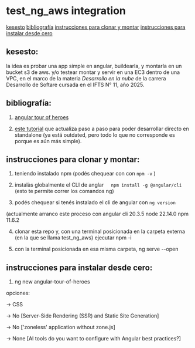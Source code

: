 # test_ng_aws integration

[kesesto](/jlarata/test_ng_aws?tab=readme-ov-file#kesesto)
[bibliografía](/jlarata/test_ng_aws#bibliograf%C3%ADa)
[instrucciones para clonar y montar](/jlarata/test_ng_aws?tab=readme-ov-file#instrucciones-para-clonar-y-montar)
[instrucciones para instalar desde cero](/jlarata/test_ng_aws?tab=readme-ov-file#instrucciones-para-instalar-desde-cero)

## kesesto:

la idea es probar una app simple en angular, buildearla, y montarla en un bucket s3 de aws. y/o testear montar y servir en una EC3 dentro de una VPC, en el marco de la materia _Desarrollo en la nube_ de la carrera Desarrollo de Softare cursada en el IFTS N° 11, año 2025.

## bibliografía:

1. [angular tour of heroes](https://v17.angular.io/tutorial/tour-of-heroes)

2. [este tutorial](https://www.guido-flohr.net/standalone-angular-tour-of-heroes/) que actualiza paso a paso para poder desarrollar directo en standalone (ya está outdated, pero todo lo que no corresponde es porque es aún más simple).

## instrucciones para clonar y montar: 

1. teniendo instalado npm (podés chequear con con `npm -v` )

2. instalàs globalmente el CLI de anglar     `npm install -g @angular/cli`
(esto te permite correr los comandos ng)

3. podés chequear si tenés instalado el cli de angular con `ng version`

(actualmente arranco este proceso con angular cli 20.3.5 node 22.14.0 npm 11.6.2

4. clonar esta repo y, con una terminal posicionada en la carpeta externa (en la que se llama test_ng_aws) ejecutar npm -i

5. con la terminal posicionada en esa misma carpeta, ng serve --open

## instrucciones para instalar desde cero: 

1. ng new angular-tour-of-heroes

opciones:

-> CSS

-> No [Server-Side Rendering (SSR) and Static Site Generation]

-> No ['zoneless' application without zone.js]

-> None [AI tools do you want to configure with Angular best practices?]

